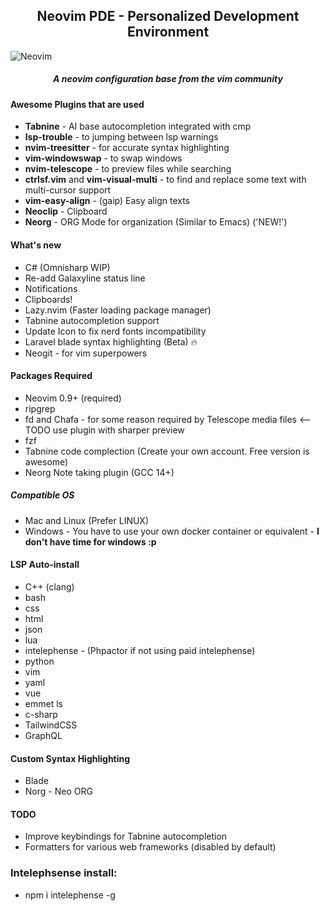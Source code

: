 <h2 align="center">Neovim PDE - Personalized Development Environment</h2>

![Neovim](https://github.com/johnsci911/nvim-ide/assets/6580895/c663b535-d5de-4f37-afdf-231c9bf4a698)

<h5 align="center">A neovim configuration base from the vim community</h5>

#### Awesome Plugins that are used
- **Tabnine** - AI base autocompletion integrated with cmp
- **lsp-trouble** - to jumping between lsp warnings
- **nvim-treesitter** - for accurate syntax highlighting
- **vim-windowswap** - to swap windows
- **nvim-telescope** - to preview files while searching
- **ctrlsf.vim** and **vim-visual-multi** - to find and replace some text with multi-cursor support
- **vim-easy-align** - (gaip) Easy align texts
- **Neoclip** - Clipboard
- **Neorg** - ORG Mode for organization (Similar to Emacs) ('NEW!')

#### What's new
- C# (Omnisharp WIP)
- Re-add Galaxyline status line
- Notifications
- Clipboards!
- Lazy.nvim (Faster loading package manager)
- Tabnine autocompletion support
- Update Icon to fix nerd fonts incompatibility
- Laravel blade syntax highlighting (Beta) 🔥
- Neogit - for vim superpowers

#### Packages Required
- Neovim 0.9+ (required)
- ripgrep
- fd and Chafa - for some reason required by Telescope media files <-- TODO use plugin with sharper preview
- fzf
- Tabnine code complection (Create your own account. Free version is awesome)
- Neorg Note taking plugin (GCC 14+)

##### Compatible OS
- Mac and Linux (Prefer LINUX)
- Windows - You have to use your own docker container or equivalent - **I don't have time for windows :p**

#### LSP Auto-install
* C++ (clang)
* bash
* css
* html
* json
* lua
* intelephense - (Phpactor if not using paid intelephense)
* python
* vim
* yaml
* vue
* emmet ls
* c-sharp
* TailwindCSS
* GraphQL

#### Custom Syntax Highlighting
* Blade
* Norg - Neo ORG

#### TODO
* Improve keybindings for Tabnine autocompletion
* Formatters for various web frameworks (disabled by default)

### Intelephsense install:
* npm i intelephense -g

